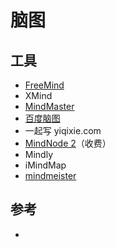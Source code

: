 # 脑图

## 工具

* [FreeMind](http://freemind.sourceforge.net/wiki/index.php/Main_Page)
* XMind
* [MindMaster](https://www.edrawsoft.com/mindmaster/)
* [百度脑图](https://naotu.baidu.com)
* 一起写 yiqixie.com
* [MindNode 2](https://mindnode.com/)（收费）
* Mindly
* iMindMap
* [mindmeister](https://www.mindmeister.com)

## 参考

* [](https://www.mindtools.com/)
